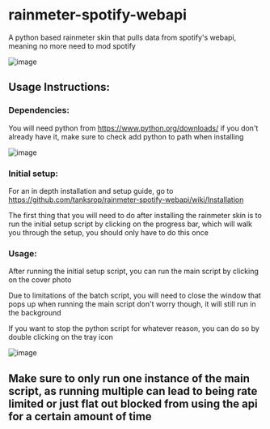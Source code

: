 # rainmeter-spotify-webapi
A python based rainmeter skin that pulls data from spotify's webapi, meaning no more need to mod spotify

![image](https://user-images.githubusercontent.com/76452125/135523089-e0d47f0f-6497-4b3b-8d43-6e6337d1e06f.png)


## Usage Instructions:

### Dependencies:
You will need python from https://www.python.org/downloads/ if you don't already have it, make sure to check add python to path when installing

![image](https://user-images.githubusercontent.com/76452125/135522859-19758048-7319-4f42-866e-1d0e4a7b9773.png)


### Initial setup:
For an in depth installation and setup guide, go to https://github.com/tanksrop/rainmeter-spotify-webapi/wiki/Installation

The first thing that you will need to do after installing the rainmeter skin is to run the initial setup script by clicking on the progress bar, which will walk you through the setup, you should only have to do this once

### Usage:

After running the initial setup script, you can run the main script by clicking on the cover photo

Due to limitations of the batch script, you will need to close the window that pops up when running the main script don't worry though, it will still run in the background

If you want to stop the python script for whatever reason, you can do so by double clicking on the tray icon


![image](https://user-images.githubusercontent.com/76452125/135521849-e46362be-6d6d-41ea-8fc9-390f7cf59561.png)

## Make sure to only run one instance of the main script, as running multiple can lead to being rate limited or just flat out blocked from using the api for a certain amount of time


